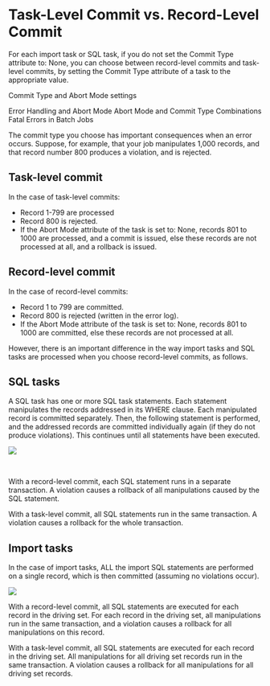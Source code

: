 # Task-Level Commit vs. Record-Level Commit

For each import task or SQL task, if you do not set the Commit Type attribute to: None, you can choose between record-level commits and task-level commits, by setting the Commit Type attribute of a task to the appropriate value.

Commit Type and Abort Mode settings

Error Handling and Abort Mode Abort Mode and Commit Type Combinations Fatal Errors in Batch Jobs

The commit type you choose has important consequences when an error occurs. Suppose, for example, that your job manipulates 1,000 records, and that record number 800 produces a violation, and is rejected.

## Task-level commit

In the case of task-level commits:

- Record 1-799 are processed
- Record 800 is rejected.
- If the Abort Mode attribute of the task is set to: None, records 801 to 1000 are processed, and a commit is issued, else these records are not processed at all, and a rollback is issued.

## Record-level commit

In the case of record-level commits:

- Record 1 to 799 are committed.
- Record 800 is rejected (written in the error log).
- If the Abort Mode attribute of the task is set to: None, records 801 to 1000 are committed, else these records are not processed at all.

However, there is an important difference in the way import tasks and SQL tasks are processed when you choose record-level commits, as follows.

## SQL tasks

A SQL task has one or more SQL task statements. Each statement manipulates the records addressed in its WHERE clause. Each manipulated record is committed separately. Then, the following statement is performed, and the addressed records are committed individually again (if they do not produce violations). This continues until all statements have been executed.

![](/api/Task%20flow/Jobs/assets/b7a4e939-6d7a-4f65-b3f6-27748155b0d0.jpg)

 

With a record-level commit, each SQL statement runs in a separate transaction. A violation causes a rollback of all manipulations caused by the SQL statement.

With a task-level commit, all SQL statements run in the same transaction. A violation causes a rollback for the whole transaction.

## Import tasks

In the case of import tasks, ALL the import SQL statements are performed on a single record, which is then committed (assuming no violations occur).

![](/api/Task%20flow/Jobs/assets/f1e3ccd0-fbc2-41d6-9bc3-18d30d7ed3cd.jpg)

With a record-level commit, all SQL statements are executed for each record in the driving set. For each record in the driving set, all manipulations run in the same transaction, and a violation causes a rollback for all manipulations on this record.

With a task-level commit, all SQL statements are executed for each record in the driving set. All manipulations for all driving set records run in the same transaction. A violation causes a rollback for all manipulations for all driving set records.